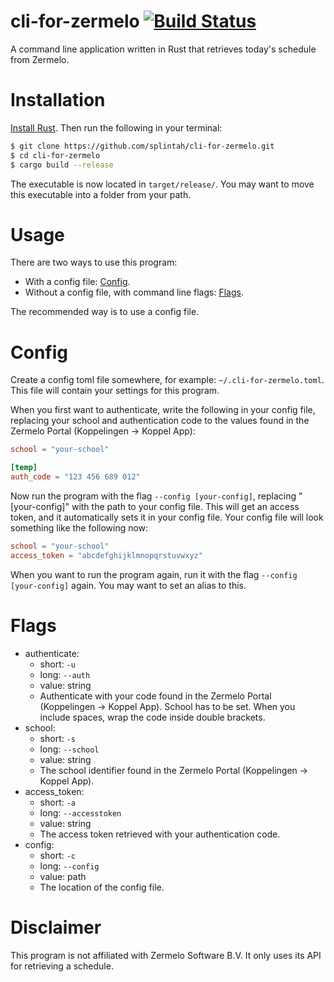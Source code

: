 # cli-for-zermelo [![Build Status](https://travis-ci.org/splintah/cli-for-zermelo.svg?branch=master)](https://travis-ci.org/splintah/cli-for-zermelo)
A command line application written in Rust that retrieves today's schedule from Zermelo.

# Installation
[Install Rust](https://rustup.rs). Then run the following in your terminal:

```bash
$ git clone https://github.com/splintah/cli-for-zermelo.git
$ cd cli-for-zermelo
$ cargo build --release
```

The executable is now located in `target/release/`.
You may want to move this executable into a folder from your path.

# Usage
There are two ways to use this program:
- With a config file: [Config](#config).
- Without a config file, with command line flags: [Flags](#flags).

The recommended way is to use a config file.

# Config
Create a config toml file somewhere, for example: `~/.cli-for-zermelo.toml`.
This file will contain your settings for this program.

When you first want to authenticate, write the following in your config file, replacing your school and authentication code to the values found in the Zermelo Portal (Koppelingen -> Koppel App):
```toml
school = "your-school"

[temp]
auth_code = "123 456 689 012"
```

Now run the program with the flag `--config [your-config]`, replacing "[your-config]" with the path to your config file.
This will get an access token, and it automatically sets it in your config file.
Your config file will look something like the following now:
```toml
school = "your-school"
access_token = "abcdefghijklmnopqrstuvwxyz"
```

When you want to run the program again, run it with the flag `--config [your-config]` again.
You may want to set an alias to this.

# Flags
- authenticate:
    - short: `-u`
    - long: `--auth`
    - value: string
    - Authenticate with your code found in the Zermelo Portal (Koppelingen -> Koppel App). School has to be set. When you include spaces, wrap the code inside double brackets.
- school:
    - short: `-s`
    - long: `--school`
    - value: string
    - The school identifier found in the Zermelo Portal (Koppelingen -> Koppel App).
- access_token:
    - short: `-a`
    - long: `--accesstoken`
    - value: string
    - The access token retrieved with your authentication code.
- config:
    - short: `-c`
    - long: `--config`
    - value: path
    - The location of the config file.

# Disclaimer
This program is not affiliated with Zermelo Software B.V. It only uses its API for retrieving a schedule.

